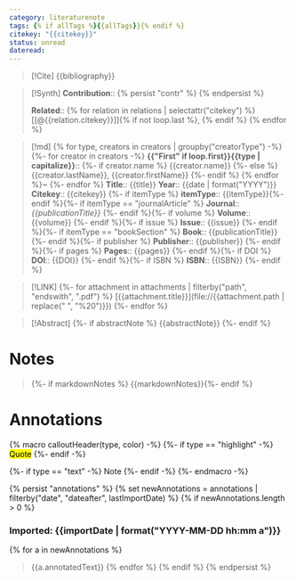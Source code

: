```yaml
---
category: literaturenote
tags: {% if allTags %}{{allTags}}{% endif %}
citekey: "{{citekey}}"
status: unread
dateread:
---
```

> [!Cite]
> {{bibliography}}

>[!Synth]
>**Contribution**:: {% persist "contr" %} {% endpersist %}
>
>**Related**:: {% for relation in relations | selectattr("citekey") %} [[@{{relation.citekey}}]]{% if not loop.last %}, {% endif %} {% endfor %}

>[!md]
{% for type, creators in creators | groupby("creatorType") -%}
{%- for creator in creators -%}
> **{{"First" if loop.first}}{{type | capitalize}}**::
{%- if creator.name %} {{creator.name}}
{%- else %} {{creator.lastName}}, {{creator.firstName}}
{%- endif %}
{% endfor %}~
{%- endfor %}
> **Title**:: {{title}}
> **Year**:: {{date | format("YYYY")}}
> **Citekey**:: {{citekey}} {%- if itemType %}
> **itemType**:: {{itemType}}{%- endif %}{%- if itemType == "journalArticle" %}
> **Journal**:: *{{publicationTitle}}* {%- endif %}{%- if volume %}
> **Volume**:: {{volume}} {%- endif %}{%- if issue %}
> **Issue**:: {{issue}} {%- endif %}{%- if itemType == "bookSection" %}
> **Book**:: {{publicationTitle}} {%- endif %}{%- if publisher %}
> **Publisher**:: {{publisher}} {%- endif %}{%- if pages %}
> **Pages**:: {{pages}} {%- endif %}{%- if DOI %}
> **DOI**:: {{DOI}} {%- endif %}{%- if ISBN %}
> **ISBN**:: {{ISBN}} {%- endif %}

> [!LINK]
> {%- for attachment in attachments | filterby("path", "endswith", ".pdf") %}
> [{{attachment.title}}](file://{{attachment.path | replace(" ", "%20")}}) {%- endfor %}

> [!Abstract]
> {%- if abstractNote %}
> {{abstractNote}}
> {%- endif %}

# Notes
> {%- if markdownNotes %}
>{{markdownNotes}}{%- endif %}

# Annotations
{% macro calloutHeader(type, color) -%}
{%- if type == "highlight" -%}
<mark style="background-color: {{color}}">Quote</mark>
{%- endif -%}

{%- if type == "text" -%}
Note
{%- endif -%}
{%- endmacro -%}

{% persist "annotations" %}
{% set newAnnotations = annotations | filterby("date", "dateafter", lastImportDate) %}
{% if newAnnotations.length > 0 %}

### Imported: {{importDate | format("YYYY-MM-DD hh:mm a")}}

{% for a in newAnnotations %}
> {{a.annotatedText}}
{% endfor %}
{% endif %}
{% endpersist %}